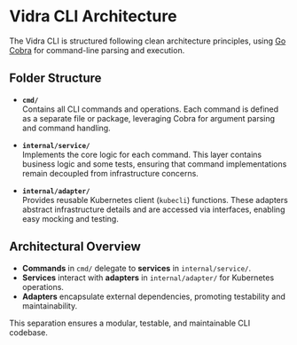 # Vidra CLI Architecture

The Vidra CLI is structured following clean architecture principles, using [Go Cobra](https://github.com/spf13/cobra) for command-line parsing and execution.

## Folder Structure

- **`cmd/`**  
    Contains all CLI commands and operations. Each command is defined as a separate file or package, leveraging Cobra for argument parsing and command handling.

- **`internal/service/`**  
    Implements the core logic for each command. This layer contains business logic and some tests, ensuring that command implementations remain decoupled from infrastructure concerns.

- **`internal/adapter/`**  
    Provides reusable Kubernetes client (`kubecli`) functions. These adapters abstract infrastructure details and are accessed via interfaces, enabling easy mocking and testing.

## Architectural Overview

- **Commands** in `cmd/` delegate to **services** in `internal/service/`.
- **Services** interact with **adapters** in `internal/adapter/` for Kubernetes operations.
- **Adapters** encapsulate external dependencies, promoting testability and maintainability.

This separation ensures a modular, testable, and maintainable CLI codebase.